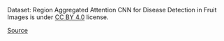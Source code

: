 Dataset: Region Aggregated Attention CNN for Disease Detection in Fruit Images is under [CC BY 4.0](https://creativecommons.org/licenses/by/4.0/legalcode) license.

[Source](https://journals.plos.org/plosone/article?id=10.1371/journal.pone.0258880)